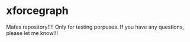 # xforcegraph
Mafes repository!!!!
Only for testing porpuses. 
If you have any questions, please let me know!!!
